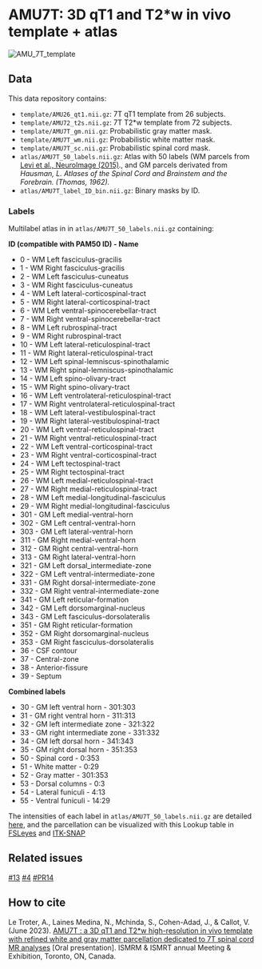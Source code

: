 # AMU7T: 3D qT1 and T2*w in vivo template + atlas
![AMU_7T_template](https://github.com/spinalcordtoolbox/template_AMU7T/assets/77469192/3b5cb4b8-5931-4841-b952-d968f4b4338f)

## Data
This data repository contains:
- `template/AMU26_qt1.nii.gz`: 7T qT1 template from 26 subjects.
- `template/AMU72_t2s.nii.gz`: 7T T2*w template from 72 subjects.
- `template/AMU7T_gm.nii.gz`: Probabilistic gray matter mask.
- `template/AMU7T_wm.nii.gz`: Probabilistic white matter mask.
- `template/AMU7T_sc.nii.gz`: Probabilistic spinal cord mask.
- `atlas/AMU7T_50_labels.nii.gz`: Atlas with 50 labels (WM parcels from [Levi et al., NeuroImage (2015)](https://pubmed.ncbi.nlm.nih.gov/26099457/)., and GM parcels derivated from _Hausman, _L. Atlases of the Spinal Cord and Brainstem and the Forebrain. (Thomas, 1962).__
- `atlas/AMU7T_label_ID_bin.nii.gz`: Binary masks by ID.

### Labels
Multilabel atlas in in `atlas/AMU7T_50_labels.nii.gz` containing:

**ID (compatible with PAM50 ID)	- Name**
- 0	- WM	Left	fasciculus-gracilis 
- 1	- WM	Right	fasciculus-gracilis 
- 2	- WM	Left	fasciculus-cuneatus
- 3	- WM	Right	fasciculus-cuneatus
- 4	- WM	Left	lateral-corticospinal-tract
- 5 -	WM	Right	lateral-corticospinal-tract
- 6 -	WM	Left	ventral-spinocerebellar-tract
- 7 - WM	Right	ventral-spinocerebellar-tract
- 8	- WM	Left	rubrospinal-tract
- 9	- WM	Right	rubrospinal-tract
- 10	- WM	Left	lateral-reticulospinal-tract
- 11	- WM	Right	lateral-reticulospinal-tract
- 12	- WM	Left	spinal-lemniscus-spinothalamic
- 13	- WM	Right	spinal-lemniscus-spinothalamic
- 14	- WM	Left	spino-olivary-tract
- 15	- WM	Right	spino-olivary-tract
- 16	- WM	Left	ventrolateral-reticulospinal-tract
- 17	- WM	Right	ventrolateral-reticulospinal-tract
- 18	- WM	Left	lateral-vestibulospinal-tract
- 19	- WM	Right	lateral-vestibulospinal-tract
- 20	- WM	Left	ventral-reticulospinal-tract
- 21	- WM	Right	ventral-reticulospinal-tract
- 22	- WM	Left	ventral-corticospinal-tract
- 23	- WM	Right	ventral-corticospinal-tract
- 24	- WM	Left	tectospinal-tract
- 25	- WM	Right	tectospinal-tract
- 26	- WM	Left	medial-reticulospinal-tract
- 27	- WM	Right	medial-reticulospinal-tract
- 28	- WM	Left	medial-longitudinal-fasciculus
- 29	- WM	Right	medial-longitudinal-fasciculus
- 301	- GM	Left	medial-ventral-horn
- 302	- GM	Left	central-ventral-horn
- 303	- GM	Left	lateral-ventral-horn
- 311	- GM	Right	medial-ventral-horn
- 312	- GM	Right	central-ventral-horn
- 313	- GM	Right	lateral-ventral-horn
- 321	- GM	Left	dorsal_intermediate-zone
- 322	- GM	Left	ventral-intermediate-zone
- 331	- GM	Right	dorsal-intermediate-zone
- 332	- GM	Right	ventral-intermediate-zone
- 341 -	GM	Left	reticular-formation
- 342	- GM	Left	dorsomarginal-nucleus
- 343	- GM	Left	fasciculus-dorsolateralis
- 351	- GM	Right	reticular-formation
- 352	- GM	Right	dorsomarginal-nucleus
- 353	- GM	Right	fasciculus-dorsolateralis
- 36  - CSF	contour
- 37	- Central-zone
- 38	- Anterior-fissure
- 39	- Septum

**Combined labels**
- 30	- GM left ventral horn    -    301:303
- 31	- GM right ventral horn   -    311:313
- 32	- GM left intermediate zone -  321:322
- 33	- GM right intermediate zone - 331:332
- 34	- GM left dorsal horn      -   341:343
- 35	- GM right dorsal horn     -   351:353
- 50	- Spinal cord              -   0:353
- 51	- White matter            -    0:29
- 52	- Gray matter             -    301:353
- 53	- Dorsal columns          -    0:3
- 54	- Lateral funiculi        -    4:13
- 55	- Ventral funiculi        -    14:29

The intensities of each label in `atlas/AMU7T_50_labels.nii.gz` are detailed [here](https://github.com/spinalcordtoolbox/template_AMU7T/blob/main/atlas/Label_intensities_description.txt), and the parcellation can be visualized with this Lookup table in [FSLeyes](https://github.com/spinalcordtoolbox/template_AMU7T/files/12033959/AMU7T_parc.txt) and [ITK-SNAP](https://github.com/spinalcordtoolbox/template_AMU7T/files/12033957/AMU7T_parc_itk.txt)

## Related issues
[#13](https://github.com/spinalcordtoolbox/PAM50/issues/13) 
[#4](https://github.com/spinalcordtoolbox/template_AMU7T/issues/4)
[#PR14](https://github.com/spinalcordtoolbox/PAM50/pull/14)

## How to cite
Le Troter, A., Laines Medina, N., Mchinda, S., Cohen-Adad, J., & Callot, V. (June 2023). [AMU7T : a 3D qT1 and T2*w high-resolution in vivo template with refined white and gray matter parcellation dedicated to 7T spinal cord MR analyses](https://github.com/spinalcordtoolbox/template_AMU7T/files/12031127/AMU7T.a.3D.qT1.and.T2s.w.high-resolution.in.vivo.template.with.refined.white.and.gray.matter.parcellation.dedicated.to.7T.spinal.cord.MR.analyses.pdf) [Oral presentation]. ISMRM & ISMRT annual Meeting & Exhibition, Toronto, ON, Canada.
